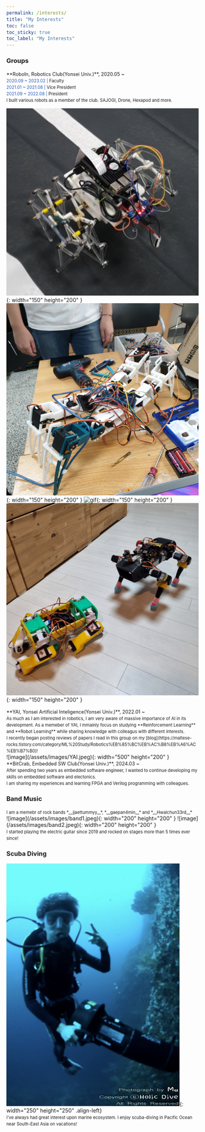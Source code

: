 ```yaml
---
permalink: /interests/
title: "My Interests"
toc: false
toc_sticky: true
toc_label: "My Interests"
---
```

### Groups
<span style="font-size:0.9em;">
**RoboIn, Robotics Club(Yonsei Univ.)**, 2020.05 ~ <br>
</span>
<span style="font-size:0.8em;">
<span style="color:#2a5db8">2020.09 ~ 2023.02 |</span> Faculty<br>
<span style="color:#2a5db8">2021.01 ~ 2021.08  |</span> Vice President<br>
<span style="color:#2a5db8">2021.09 ~ 2022.08 |</span> President<br>
</span>
<span style="font-size:0.8em;">
I built various robots as a member of the club. SAJOGI, Drone, Hexapod and more.
</span><br>

![image](/assets/images/edison.jpeg){: width="150" height="200" }
![image](/assets/images/hexapod.jpeg){: width="150" height="200" }
![gif](/assets/images/drone.gif){: width="150" height="200" }
![image](/assets/images/sjg.jpeg){: width="150" height="200" }

<span style="font-size:0.9em;">
**YAI, Yonsei Artificial Inteligence(Yonsei Univ.)**, 2022.01 ~ <br>
</span>
<span style="font-size:0.8em;">
    As much as I am interested in robotics, I am very aware of massive importance of AI in its development. As a memeber of YAI, I mmainly focus on studying **Reinforcement Learning** and **Robot Learning** while sharing knowledge with colleagus with different interests.<br>
    I recently began posting reviews of papers I read in this group on my [blog](https://maltese-rocks.tistory.com/category/ML%20Study/Robotics%EB%85%BC%EB%AC%B8%EB%A6%AC%EB%B7%B0)!<br>
</span>
![image](/assets/images/YAI.jpeg){: width="500" height="200" }
<br>

<span style="font-size:0.9em;">
**BitCrab, Embedded SW Club(Yonsei Univ.)**, 2024.03 ~ <br>
</span>
<span style="font-size:0.8em;">
After spending two years as embedded software engineer, I wanted to continue developing my skills on embedded software and electonics.<br>
I am sharing my experiences and learning FPGA and Verilog programming with colleagues.
</span>

### Band Music
<span style="font-size:0.8em;">
I am a memebr of rock bands *__jjaettummyy__*, *__gaepan4min__* and *__Hwalchun33rd__* 
</span>
<br>
![image](/assets/images/band1.jpeg){: width="200" height="200" }
![image](/assets/images/band2.jpeg){: width="200" height="200" }
<br><span style="font-size:0.8em;">I started playing the electric guitar since 2019 and rocked on stages more than 5 times ever since!</span>

### Scuba Diving
![image](/assets/images/diver.png){: width="250" height="250" .align-left}<br>
<span style="font-size:0.8em;">
I've always had great interest upon marine ecosystem. I enjoy scuba-diving in Pacific Ocean near South-East Asia on vacations!
</span>
